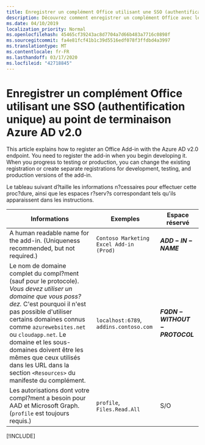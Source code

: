 ```yaml
---
title: Enregistrer un complément Office utilisant une SSO (authentification unique) au point de terminaison Azure AD v2.0
description: Découvrez comment enregistrer un complément Office avec le point de terminaison Azure AD v 2.0.
ms.date: 04/10/2019
localization_priority: Normal
ms.openlocfilehash: 45465cf39243ac8d7704a7d66b483a7716c0898f
ms.sourcegitcommit: fa4e81fcf41b1c39d5516edf078f3ffdbd4a3997
ms.translationtype: MT
ms.contentlocale: fr-FR
ms.lasthandoff: 03/17/2020
ms.locfileid: "42718845"
---
```

# <a name="register-an-office-add-in-that-uses-sso-with-the-azure-ad-v20-endpoint"></a>Enregistrer un complément Office utilisant une SSO (authentification unique) au point de terminaison Azure AD v2.0

This article explains how to register an Office Add-in with the Azure AD v2.0 endpoint. You need to register the add-in when you begin developing it. When you progress to testing or production, you can change the existing registration or create separate registrations for development, testing, and production versions of the add-in.

Le tableau suivant d?taille les informations n?cessaires pour effectuer cette proc?dure, ainsi que les espaces r?serv?s correspondant tels qu'ils apparaissent dans les instructions.

|Informations  |Exemples  |Espace réservé  |
|---------|---------|---------|
|A human readable name for the add-in. (Uniqueness recommended, but not required.)|`Contoso Marketing Excel Add-in (Prod)`|**$ADD-IN-NAME$**|
|Le nom de domaine complet du compl?ment (sauf pour le protocole). *Vous devez utiliser un domaine que vous poss?dez.* C'est pourquoi il n'est pas possible d'utiliser certains domaines connus comme `azurewebsites.net` ou `cloudapp.net`. Le domaine et les sous-domaines doivent être les mêmes que ceux utilisés dans les URL dans la section `<Resources>` du manifeste du complément.|`localhost:6789`, `addins.contoso.com`|**$FQDN-WITHOUT-PROTOCOL$**|
|Les autorisations dont votre compl?ment a besoin pour AAD et Microsoft Graph. (`profile` est toujours requis.)|`profile`, `Files.Read.All`|S/O|

[!INCLUDE[](../includes/register-sso-add-in-aad-v2-include.md)]
